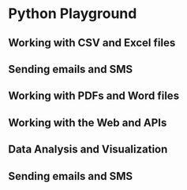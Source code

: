 
# Python Playground

## Working with CSV and Excel files

## Sending emails and SMS
## Working with PDFs and Word files
## Working with the Web and APIs
## Data Analysis and Visualization

## Sending emails and SMS